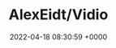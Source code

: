 ---
title: "AlexEidt/Vidio"
link: "https://github.com/AlexEidt/Vidio"
date: "2022-04-18 08:30:59 +0000"
description: "FFmpeg wrapper providing simple, cross-platform Video I/O and Webcam Streaming in Go."
category: "github"
---